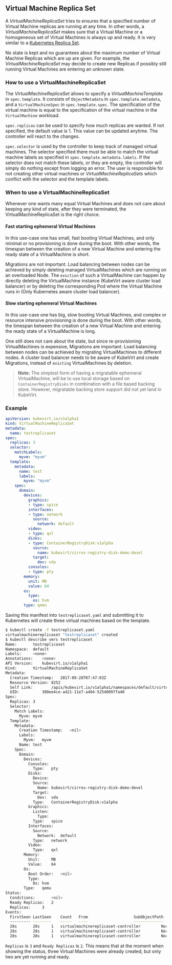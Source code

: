 ﻿## Virtual Machine Replica Set

A *VirtualMachineReplicaSet* tries to ensures that a specified number of
Virtual Machine replicas are running at any time. In other words, a
*VirtualMachineReplicaSet* makes sure that a Virtual Machine or a homogeneous set of
Virtual Machines is always up and ready. It is very similar to a 
[Kubernetes Replica Set](https://kubernetes.io/docs/concepts/workloads/controllers/replicaset/).

No state is kept and no guarantees about the maximum number of Virtual Machine
Replicas which are up are given. For example, the *VirtualMachineReplicaSet*
may decide to create new Replicas if possibly still running Virtual Machines
are entering an unknown state. 

### How to use a VirtualMachineReplicaSet

The *VirtualMachineReplicaSet* allows to specify a *VirtualMachineTemplate* in
`spec.template`. It consists of `ObjectMetadata` in `spec.template.metadata`, and
a `VirtualMachineSpec` in `spec.template.spec`. The specification of the virtual
machine is equal to the specification of the virtual machine in the
`VirtualMachine` workload.

`spec.replicas` can be used to specify how much replicas are wanted. If not
specified, the default value is 1. This value can be updated anytime. The
controller will react to the changes.

`spec.selector` is used by the controller to keep track of managed virtual
machines. The selector specified there must be able to match the virtual
machine labels as specified in `spec.template.metadata.labels`. If the selector
does not match these labels, or they are empty, the controller will simply do
nothing except from logging an error. The user is responsible for not creating
other virtual machines or *VirtualMachineReplicaSets* which conflict with the
selector and the template labels.

### When to use a VirtualMachineReplicaSet

Whenever one wants many equal Virtual Machines and does not care about keeping
any kind of state, after they were terminated, the VirtualMachineReplicaSet is
the right choice.

#### Fast starting ephemeral Virtual Machines

In this use-case one has small, fast booting Virtual Machines, and only minimal or
no provisioning is done during the boot. With other words, the timespan
between the creation of a new Virtual Machine and entering the ready state of a
VirtualMachine is short.

Migrations are not important. Load balancing between nodes can be achieved by
simply deleting managed VirtualMachines which are running on an overloaded
Node. The `eviction` of such a VirtualMachine can happen by directly deleting
the VirtualMachine instance (KubeVirt aware cluster load balancer) or by
deleting the corresponding Pod where the Virtual Machine runs in (Only
Kubernetes aware cluster load balancer).

#### Slow starting ephemeral Virtual Machines

In this use-case one has big, slow booting Virtual Machines, and complex or
resource intensive provisioning is done during the boot. With other words, the
timespan between the creation of a new Virtual Machine and entering the ready
state of a VirtualMachine is long.

One still does not care about the state, but since re-provisioning
VirtualMachines is expensive, Migrations are important. Load balancing between
nodes can be achieved by migrating VirtualMachines to different nodes. A
cluster load balancer needs to be aware of KubeVirt and create Migrations,
instead of `evicting` VirtualMachines by deletion.

> **Note:** The simplest form of having a migratable ephemeral VirtualMachine,
> will be to use local storage based on `ContainerRegistryDisks` in combination
> with a file based backing store. However, migratable backing store
> support did not yet land in KubeVirt.

### Example

```yaml
apiVersion: kubevirt.io/v1alpha1
kind: VirtualMachineReplicaSet
metadata:
  name: testreplicaset
spec:
  replicas: 3
  selector:
    matchLabels:
      myvm: "myvm"
  template:
    metadata:
      name: test
      labels:
        myvm: "myvm"
    spec:
      domain:
        devices:
          graphics:
          - type: spice
          interfaces:
          - type: network
            source:
              network: default
          video:
          - type: qxl
          disks:
          - type: ContainerRegistryDisk:v1alpha
            source:
              name: kubevirt/cirros-registry-disk-demo:devel
            target:
              dev: vda
          consoles:
          - type: pty
        memory:
          unit: MB
          value: 64
        os:
          type:
            os: hvm
        type: qemu
```

Saving this manifest into `testreplicaset.yaml` and submitting it to
Kubernetes will create three virtual machines based on the template.

```bash
$ kubectl create -f testreplicaset.yaml
virtualmachinereplicaset "testreplicaset" created
$ kubectl describe vmrs testreplicaset
Name:		testreplicaset
Namespace:	default
Labels:		<none>
Annotations:	<none>
API Version:	kubevirt.io/v1alpha1
Kind:		VirtualMachineReplicaSet
Metadata:
  Creation Timestamp:	2017-09-28T07:47:03Z
  Resource Version:	8252
  Self Link:		/apis/kubevirt.io/v1alpha1/namespaces/default/virtualmachinereplicasets/testreplicaset
  UID:			380ee4ce-a421-11e7-a464-52540097fa40
Spec:
  Replicas:	3
  Selector:
    Match Labels:
      Myvm:	myvm
  Template:
    Metadata:
      Creation Timestamp:	<nil>
      Labels:
        Myvm:	myvm
      Name:	test
    Spec:
      Domain:
        Devices:
          Consoles:
            Type:	pty
          Disks:
            Device:
            Source:
              Name:	kubevirt/cirros-registry-disk-demo:devel
            Target:
              Dev:	vda
            Type:	ContainerRegistryDisk:v1alpha
          Graphics:
            Listen:
              Type:
            Type:	spice
          Interfaces:
            Source:
              Network:	default
            Type:	network
          Video:
            Type:	qxl
        Memory:
          Unit:		MB
          Value:	64
        Os:
          Boot Order:	<nil>
          Type:
            Os:	hvm
        Type:	qemu
Status:
  Conditions:		<nil>
  Ready Replicas:	2
  Replicas:		3
Events:
  FirstSeen	LastSeen	Count	From					SubObjectPath	Type		Reason			Message
  ---------	--------	-----	----					-------------	--------	------			-------
  28s		28s		1	virtualmachinereplicaset-controller			Normal		SuccessfulCreate	Created virtual machine: testgz00g
  28s		28s		1	virtualmachinereplicaset-controller			Normal		SuccessfulCreate	Created virtual machine: test0dvfd
  28s		28s		1	virtualmachinereplicaset-controller			Normal		SuccessfulCreate	Created virtual machine: testk9jj7
```

`Replicas` is `3` and `Ready Replicas` is `2`. This means that at the moment
when showing the status, three Virtual Machines were already created, but  only
two are yet running and ready.
